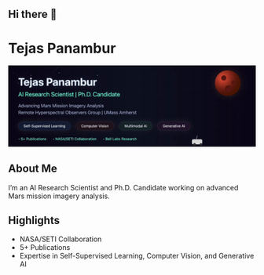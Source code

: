 ## Hi there 👋
# Tejas Panambur

![Animated Header](banner.gif)

## About Me
I’m an AI Research Scientist and Ph.D. Candidate working on advanced Mars mission imagery analysis.

## Highlights
- NASA/SETI Collaboration
- 5+ Publications
- Expertise in Self-Supervised Learning, Computer Vision, and Generative AI
